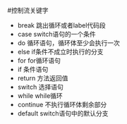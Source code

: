 #控制流关键字

- break	跳出循环或者label代码段
- case	switch语句的一个条件
- do	循环语句，循环体至少会执行一次
- else	if条件不成立时执行的分支
- for	for循环语句
- if	条件语句
- return	方法返回值
- switch	选择语句
- while	while循环
- continue	不执行循环体剩余部分
- default	switch语句中的默认分支